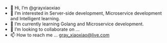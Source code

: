 - 👋 Hi, I’m @grayxiaoxiao
- 👀 I’m interested in Server-side development, Microservice development and Intelligent learning.
- 🌱 I’m currently learning Golang and Microservice development.
- 💞️ I’m looking to collaborate on ...
- 📫 How to reach me ... gray_xiaoxiao@live.com

<!---
grayxiaoxiao/grayxiaoxiao is a ✨ special ✨ repository because its `README.md` (this file) appears on your GitHub profile.
You can click the Preview link to take a look at your changes.
--->
